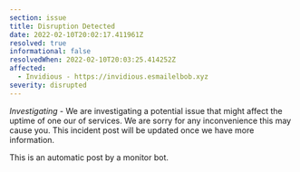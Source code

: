 ```yaml
---
section: issue
title: Disruption Detected
date: 2022-02-10T20:02:17.411961Z
resolved: true
informational: false
resolvedWhen: 2022-02-10T20:03:25.414252Z
affected:
  - Invidious - https://invidious.esmailelbob.xyz
severity: disrupted
---
```

*Investigating* - We are investigating a potential issue that might affect the uptime of one our of services. We are sorry for any inconvenience this may cause you. This incident post will be updated once we have more information.

This is an automatic post by a monitor bot.
        